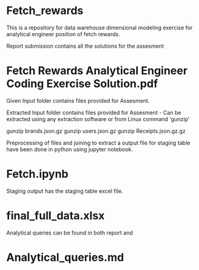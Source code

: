 # Fetch_rewards
This is a repository for data warehouse dimensional modeling exercise for analytical engineer position of fetch rewards.

Report submission contains all the solutions for the assesment  
# Fetch Rewards Analytical Engineer Coding Exercise Solution.pdf

Given Input folder contains files provided for Assesment.

Extracted Input folder contains files provided for Assesment - Can be extracted using any extraction software or from Linux command 'gunzip'

gunzip brands.json.gz
gunzip users.json.gz
gunzip Receipts.json.gz.gz

Preprocessing of files and joining to extract a output file for staging table have been done in python using jupyter notebook. 

# Fetch.ipynb

Staging output has the staging table excel file. 

# final_full_data.xlsx

Analytical queries can be found in both report and 
# Analytical_queries.md


